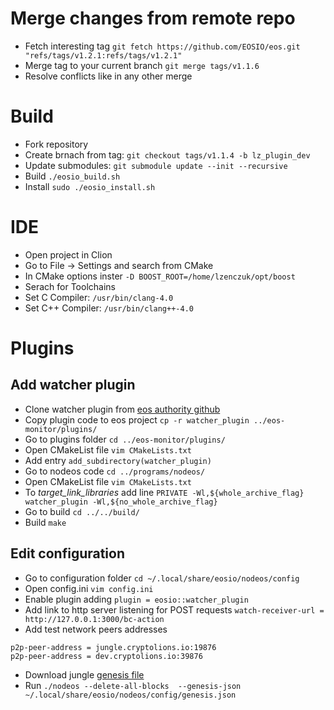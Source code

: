 # Merge changes from remote repo
* Fetch interesting tag `git fetch https://github.com/EOSIO/eos.git "refs/tags/v1.2.1:refs/tags/v1.2.1"`
* Merge tag to your current branch `git merge tags/v1.1.6`
* Resolve conflicts like in any other merge
# Build
* Fork repository
* Create brnach from tag: `git checkout tags/v1.1.4 -b lz_plugin_dev`
* Update submodules: `git submodule update --init --recursive`
* Build `./eosio_build.sh`
* Install `sudo ./eosio_install.sh`
# IDE
* Open project in Clion
* Go to File -> Settings and search from CMake
* In CMake options inster `-D BOOST_ROOT=/home/lzenczuk/opt/boost`
* Serach for Toolchains
* Set C Compiler: `/usr/bin/clang-4.0`
* Set C++ Compiler: `/usr/bin/clang++-4.0`
# Plugins
## Add watcher plugin
* Clone watcher plugin from [eos authority github](https://github.com/eosauthority/eosio-watcher-plugin) 
* Copy plugin code to eos project `cp -r watcher_plugin ../eos-monitor/plugins/`
* Go to plugins folder `cd ../eos-monitor/plugins/`
* Open CMakeList file `vim CMakeLists.txt`
* Add entry `add_subdirectory(watcher_plugin)`
* Go to nodeos code `cd ../programs/nodeos/`
* Open CMakeList file `vim CMakeLists.txt`
* To *target_link_libraries* add line `PRIVATE -Wl,${whole_archive_flag} watcher_plugin -Wl,${no_whole_archive_flag}`
* Go to build `cd ../../build/`
* Build `make`
## Edit configuration
* Go to configuration folder `cd ~/.local/share/eosio/nodeos/config`
* Open config.ini `vim config.ini`
* Enable plugin adding `plugin = eosio::watcher_plugin`
* Add link to http server listening for POST requests `watch-receiver-url = http://127.0.0.1:3000/bc-action`
* Add test network peers addresses 
```
p2p-peer-address = jungle.cryptolions.io:19876
p2p-peer-address = dev.cryptolions.io:39876
```
* Download jungle [genesis file](https://github.com/CryptoLions/EOS-Jungle-Testnet/blob/master/genesis.json)
* Run `./nodeos --delete-all-blocks  --genesis-json ~/.local/share/eosio/nodeos/config/genesis.json`
